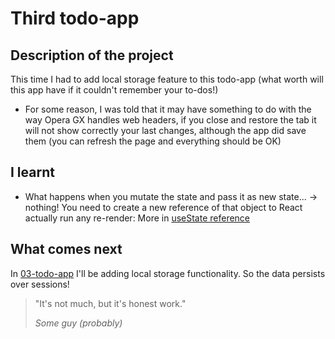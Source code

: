# Third todo-app

## Description of the project

This time I had to add local storage feature to this todo-app (what worth will this app have if it couldn't remember your to-dos!)

* For some reason, I was told that it may have something to do with the way Opera GX handles web headers, if you close and restore the tab it will not show correctly your last changes, although the app did save them (you can refresh the page and everything should be OK)

## I learnt

* What happens when you mutate the state and pass it as new state... -> nothing! You need to create a new reference of that object to React actually run any re-render: More in [useState reference](https://react.dev/reference/react/useState#updating-objects-and-arrays-in-state)

## What comes next

In [03-todo-app](../03-todo-app/) I'll be adding local storage functionality. So the data persists over  sessions!

> "It's not much, but it's honest work."
>
> _Some guy (probably)_
